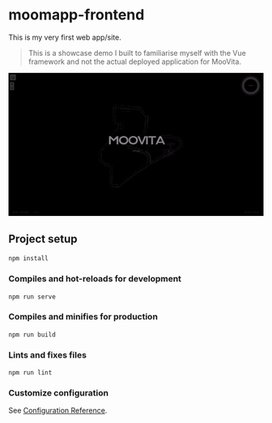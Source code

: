 # moomapp-frontend

This is my very first web app/site.

> This is a showcase demo I built to familiarise myself with the Vue framework and not the actual deployed application for MooVita.

<div align="center">
	<img src="resources/splashscreen.gif" />
</div>

## Project setup

```
npm install
```

### Compiles and hot-reloads for development

```
npm run serve
```

### Compiles and minifies for production

```
npm run build
```

### Lints and fixes files

```
npm run lint
```

### Customize configuration

See [Configuration Reference](https://cli.vuejs.org/config/).
